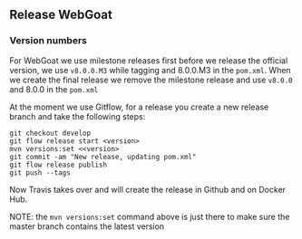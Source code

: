 ## Release WebGoat


### Version numbers

For WebGoat we use milestone releases first before we release the official version, we use `v8.0.0.M3` while tagging
 and 8.0.0.M3 in the `pom.xml`. When we create the final release we remove the milestone release and use 
 `v8.0.0` and 8.0.0 in the `pom.xml`

At the moment we use Gitflow, for a release you create a new release branch and take the following steps:

```
git checkout develop
git flow release start <version>
mvn versions:set <<version>  
git commit -am "New release, updating pom.xml" 
git flow release publish
git push --tags
```

Now Travis takes over and will create the release in Github and on Docker Hub.

NOTE: the `mvn versions:set` command above is just there to make sure the master branch contains the latest version


